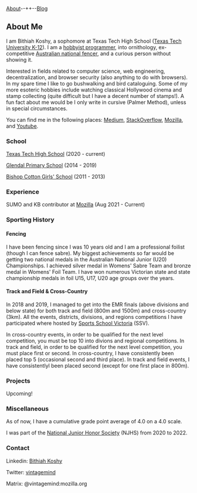 [About](https://vintagemind.github.io/)--++--[Blog](https://vintagemind.github.io/blog/)

## About Me

I am Bithiah Koshy, a sophomore at Texas Tech High School ([Texas Tech University K-12](https://www.depts.ttu.edu/k12/)). I am a [hobbyist programmer](https://open.kattis.com/users/vintagemind), into ornithology, ex-competitive [Australian national fencer](https://www.ausfencing.org/biography/afb-2550/), and a curious person without showing it. 

Interested in fields related to computer science, web engineering, decentralization, and browser security (also anything to do with browsers). In my spare time I like to go bushwalking and bird cataloguing. Some of my more esoteric hobbies include watching classical Hollywood cinema and stamp collecting (quite difficult but I have a decent number of stamps!). A fun fact about me would be I only write in cursive (Palmer Method), unless in special circumstances.

You can find me in the following places: [Medium](https://medium.com/@vintagemind%22%3EMedium), [StackOverflow](https://stackoverflow.com/users/16327123/vintagemind%22%3EStackoverflow), [Mozilla](https://support.mozilla.org/en-US/user/VintageMind), and [Youtube](https://www.youtube.com/channel/UC-u8sNr9bZpf0SLW7r-FqeA).

### School

  [Texas Tech High School](https://www.depts.ttu.edu/k12/) (2020 - current)
        
  [Glendal Primary School](https://www.glendalps.vic.edu.au) (2014 - 2019)

  [Bishop Cotton Girls' School](http://www.bishopcottongirls.com) (2011 - 2013)
  
   
   
  
### Experience

  SUMO and KB contributor at [Mozilla](https://support.mozilla.org/en-US/user/VintageMind)           (Aug 2021 - Current)
  



### Sporting History

#### Fencing

I have been fencing since I was 10 years old and I am a professional foilist (though I can fence sabre). My biggest achievements so far would be getting two national medals in the Australian National Junior (U20) Championships. I achieved silver medal in Womens' Sabre Team and bronze medal in Womens' Foil Team. I have won numerous Victorian state and state championship medals in foil U15, U17, U20 age groups over the years.   


#### Track and Field & Cross-Country

In 2018 and 2019, I managed to get into the EMR finals (above divisions and below state) for both track and field (800m and 1500m) and cross-country (3km).
All the events, districts, divisions, and regions competitions I have participated where hosted by [Sports School Victoria](https://www.ssv.vic.edu.au/ ) (SSV).


In cross-country events, in order to be qualified for the next level competition, you must be top 10 into divions and regional competitions. In track and field, in order to be qualified for the next level competition, you must place first or second. 
In cross-country, I have consistently been placed top 5 (occasional second and third place). In track and field events, I have consistentlyl been placed second (except for one first place in 800m). 



  
### Projects

Upcoming! 




### Miscellaneous 

As of now, I have a cumulative grade point average of 4.0 on a 4.0 scale.


I was part of the [National Junior Honor Society](https://www.njhs.us/) (NJHS) from 2020 to 2022.



### Contact
    
   Linkedin: [Bithiah Koshy](https://www.linkedin.com/in/bithiah-koshy)
   
   
   
   Twitter: [vintagemind](https://twitter.com/vintagemind07)
   
   
   
   
   Matrix: @vintagemind:mozilla.org
    
    

